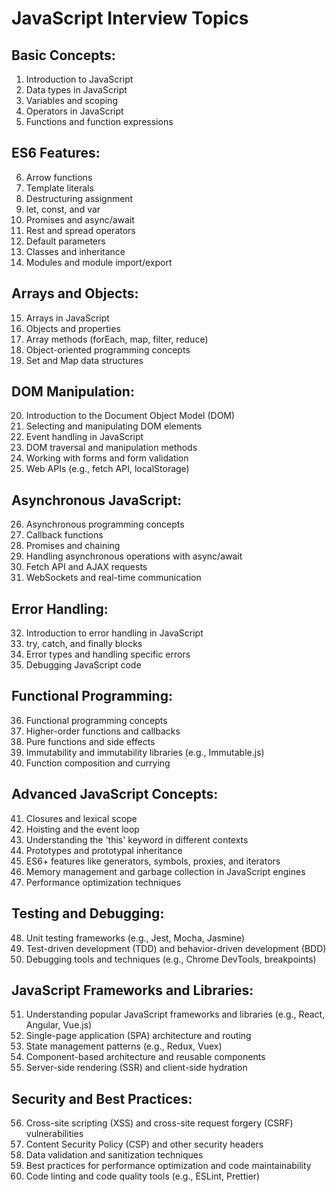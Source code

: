# JavaScript Interview Topics

## Basic Concepts:
1. Introduction to JavaScript
2. Data types in JavaScript
3. Variables and scoping
4. Operators in JavaScript
5. Functions and function expressions

## ES6 Features:
6. Arrow functions
7. Template literals
8. Destructuring assignment
9. let, const, and var
10. Promises and async/await
11. Rest and spread operators
12. Default parameters
13. Classes and inheritance
14. Modules and module import/export

## Arrays and Objects:
15. Arrays in JavaScript
16. Objects and properties
17. Array methods (forEach, map, filter, reduce)
18. Object-oriented programming concepts
19. Set and Map data structures

## DOM Manipulation:
20. Introduction to the Document Object Model (DOM)
21. Selecting and manipulating DOM elements
22. Event handling in JavaScript
23. DOM traversal and manipulation methods
24. Working with forms and form validation
25. Web APIs (e.g., fetch API, localStorage)

## Asynchronous JavaScript:
26. Asynchronous programming concepts
27. Callback functions
28. Promises and chaining
29. Handling asynchronous operations with async/await
30. Fetch API and AJAX requests
31. WebSockets and real-time communication

## Error Handling:
32. Introduction to error handling in JavaScript
33. try, catch, and finally blocks
34. Error types and handling specific errors
35. Debugging JavaScript code

## Functional Programming:
36. Functional programming concepts
37. Higher-order functions and callbacks
38. Pure functions and side effects
39. Immutability and immutability libraries (e.g., Immutable.js)
40. Function composition and currying

## Advanced JavaScript Concepts:
41. Closures and lexical scope
42. Hoisting and the event loop
43. Understanding the 'this' keyword in different contexts
44. Prototypes and prototypal inheritance
45. ES6+ features like generators, symbols, proxies, and iterators
46. Memory management and garbage collection in JavaScript engines
47. Performance optimization techniques

## Testing and Debugging:
48. Unit testing frameworks (e.g., Jest, Mocha, Jasmine)
49. Test-driven development (TDD) and behavior-driven development (BDD)
50. Debugging tools and techniques (e.g., Chrome DevTools, breakpoints)

## JavaScript Frameworks and Libraries:
51. Understanding popular JavaScript frameworks and libraries (e.g., React, Angular, Vue.js)
52. Single-page application (SPA) architecture and routing
53. State management patterns (e.g., Redux, Vuex)
54. Component-based architecture and reusable components
55. Server-side rendering (SSR) and client-side hydration

## Security and Best Practices:
56. Cross-site scripting (XSS) and cross-site request forgery (CSRF) vulnerabilities
57. Content Security Policy (CSP) and other security headers
58. Data validation and sanitization techniques
59. Best practices for performance optimization and code maintainability
60. Code linting and code quality tools (e.g., ESLint, Prettier)
